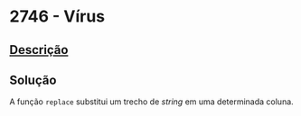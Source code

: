 # 2746 - Vírus

## [Descrição](https://www.beecrowd.com.br/judge/pt/problems/view/2746)

## Solução

A função `replace` substitui um trecho de _string_ em uma determinada coluna.